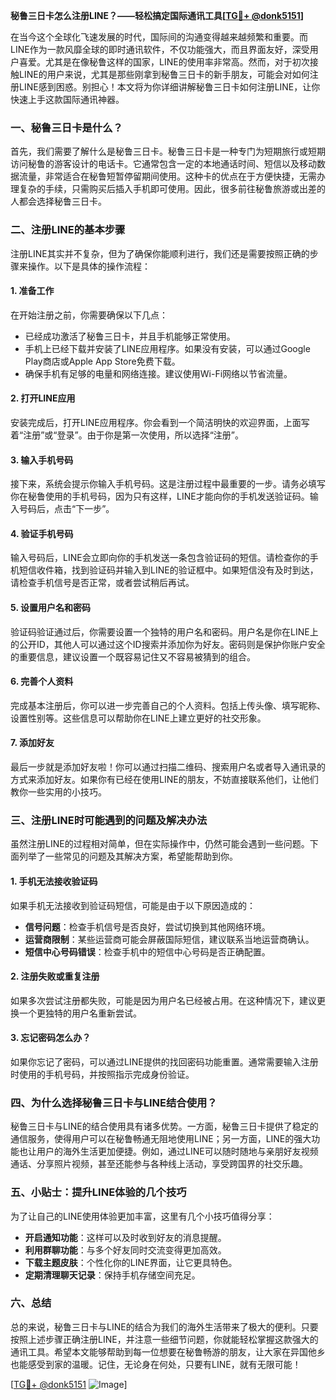 **秘鲁三日卡怎么注册LINE？——轻松搞定国际通讯工具[[TG💪+ @donk5151](https://t.me/s/donk5151)]**

在当今这个全球化飞速发展的时代，国际间的沟通变得越来越频繁和重要。而LINE作为一款风靡全球的即时通讯软件，不仅功能强大，而且界面友好，深受用户喜爱。尤其是在像秘鲁这样的国家，LINE的使用率非常高。然而，对于初次接触LINE的用户来说，尤其是那些刚拿到秘鲁三日卡的新手朋友，可能会对如何注册LINE感到困惑。别担心！本文将为你详细讲解秘鲁三日卡如何注册LINE，让你快速上手这款国际通讯神器。

### 一、秘鲁三日卡是什么？

首先，我们需要了解什么是秘鲁三日卡。秘鲁三日卡是一种专门为短期旅行或短期访问秘鲁的游客设计的电话卡。它通常包含一定的本地通话时间、短信以及移动数据流量，非常适合在秘鲁短暂停留期间使用。这种卡的优点在于方便快捷，无需办理复杂的手续，只需购买后插入手机即可使用。因此，很多前往秘鲁旅游或出差的人都会选择秘鲁三日卡。

### 二、注册LINE的基本步骤

注册LINE其实并不复杂，但为了确保你能顺利进行，我们还是需要按照正确的步骤来操作。以下是具体的操作流程：

#### 1. 准备工作

在开始注册之前，你需要确保以下几点：
- 已经成功激活了秘鲁三日卡，并且手机能够正常使用。
- 手机上已经下载并安装了LINE应用程序。如果没有安装，可以通过Google Play商店或Apple App Store免费下载。
- 确保手机有足够的电量和网络连接。建议使用Wi-Fi网络以节省流量。

#### 2. 打开LINE应用

安装完成后，打开LINE应用程序。你会看到一个简洁明快的欢迎界面，上面写着“注册”或“登录”。由于你是第一次使用，所以选择“注册”。

#### 3. 输入手机号码

接下来，系统会提示你输入手机号码。这是注册过程中最重要的一步。请务必填写你在秘鲁使用的手机号码，因为只有这样，LINE才能向你的手机发送验证码。输入号码后，点击“下一步”。

#### 4. 验证手机号码

输入号码后，LINE会立即向你的手机发送一条包含验证码的短信。请检查你的手机短信收件箱，找到验证码并输入到LINE的验证框中。如果短信没有及时到达，请检查手机信号是否正常，或者尝试稍后再试。

#### 5. 设置用户名和密码

验证码验证通过后，你需要设置一个独特的用户名和密码。用户名是你在LINE上的公开ID，其他人可以通过这个ID搜索并添加你为好友。密码则是保护你账户安全的重要信息，建议设置一个既容易记住又不容易被猜到的组合。

#### 6. 完善个人资料

完成基本注册后，你可以进一步完善自己的个人资料。包括上传头像、填写昵称、设置性别等。这些信息可以帮助你在LINE上建立更好的社交形象。

#### 7. 添加好友

最后一步就是添加好友啦！你可以通过扫描二维码、搜索用户名或者导入通讯录的方式来添加好友。如果你有已经在使用LINE的朋友，不妨直接联系他们，让他们教你一些实用的小技巧。

### 三、注册LINE时可能遇到的问题及解决办法

虽然注册LINE的过程相对简单，但在实际操作中，仍然可能会遇到一些问题。下面列举了一些常见的问题及其解决方案，希望能帮助到你。

#### 1. 手机无法接收验证码

如果手机无法接收到验证码短信，可能是由于以下原因造成的：
- **信号问题**：检查手机信号是否良好，尝试切换到其他网络环境。
- **运营商限制**：某些运营商可能会屏蔽国际短信，建议联系当地运营商确认。
- **短信中心号码错误**：检查手机中的短信中心号码是否正确配置。

#### 2. 注册失败或重复注册

如果多次尝试注册都失败，可能是因为用户名已经被占用。在这种情况下，建议更换一个更独特的用户名重新尝试。

#### 3. 忘记密码怎么办？

如果你忘记了密码，可以通过LINE提供的找回密码功能重置。通常需要输入注册时使用的手机号码，并按照指示完成身份验证。

### 四、为什么选择秘鲁三日卡与LINE结合使用？

秘鲁三日卡与LINE的结合使用具有诸多优势。一方面，秘鲁三日卡提供了稳定的通信服务，使得用户可以在秘鲁畅通无阻地使用LINE；另一方面，LINE的强大功能也让用户的海外生活更加便捷。例如，通过LINE可以随时随地与亲朋好友视频通话、分享照片视频，甚至还能参与各种线上活动，享受跨国界的社交乐趣。

### 五、小贴士：提升LINE体验的几个技巧

为了让自己的LINE使用体验更加丰富，这里有几个小技巧值得分享：
- **开启通知功能**：这样可以及时收到好友的消息提醒。
- **利用群聊功能**：与多个好友同时交流变得更加高效。
- **下载主题皮肤**：个性化你的LINE界面，让它更具特色。
- **定期清理聊天记录**：保持手机存储空间充足。

### 六、总结

总的来说，秘鲁三日卡与LINE的结合为我们的海外生活带来了极大的便利。只要按照上述步骤正确注册LINE，并注意一些细节问题，你就能轻松掌握这款强大的通讯工具。希望本文能够帮助到每一位想要在秘鲁畅游的朋友，让大家在异国他乡也能感受到家的温暖。记住，无论身在何处，只要有LINE，就有无限可能！

[[TG💪+ @donk5151](https://t.me/s/donk5151) ![Image](https://i.postimg.cc/rwNCRYN7/Snipaste-2025-04-30-17-27-05.png)]